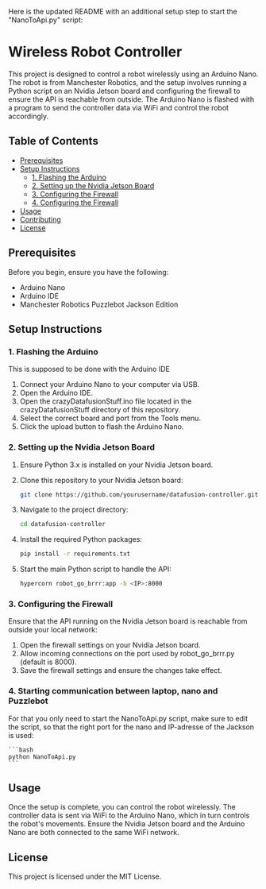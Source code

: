 Here is the updated README with an additional setup step to start the "NanoToApi.py" script:

# Wireless Robot Controller

This project is designed to control a robot wirelessly using an Arduino Nano. The robot is from Manchester Robotics, and the setup involves running a Python script on an Nvidia Jetson board and configuring the firewall to ensure the API is reachable from outside. The Arduino Nano is flashed with a program to send the controller data via WiFi and control the robot accordingly.

## Table of Contents

- [Prerequisites](#prerequisites)
- [Setup Instructions](#setup-instructions)
  - [1. Flashing the Arduino](#1-flashing-the-arduino)
  - [2. Setting up the Nvidia Jetson Board](#2-setting-up-the-nvidia-jetson-board)
  - [3. Configuring the Firewall](#3-configuring-the-firewall)
  - [4. Configuring the Firewall](#3-configuring-the-firewall)
- [Usage](#usage)
- [Contributing](#contributing)
- [License](#license)

## Prerequisites

Before you begin, ensure you have the following:

- Arduino Nano
- Arduino IDE
- Manchester Robotics Puzzlebot Jackson Edition

## Setup Instructions

### 1. Flashing the Arduino

This is supposed to be done with the Arduino IDE

1. Connect your Arduino Nano to your computer via USB.
2. Open the Arduino IDE.
3. Open the crazyDatafusionStuff.ino file located in the crazyDatafusionStuff directory of this repository.
4. Select the correct board and port from the Tools menu.
5. Click the upload button to flash the Arduino Nano.

### 2. Setting up the Nvidia Jetson Board

1. Ensure Python 3.x is installed on your Nvidia Jetson board.
2. Clone this repository to your Nvidia Jetson board:
    

    ```bash
    git clone https://github.com/yourusername/datafusion-controller.git
    ```

3. Navigate to the project directory:
    

    ```bash
    cd datafusion-controller
    ```

4. Install the required Python packages:
    

    ```bash
    pip install -r requirements.txt
    ```

5. Start the main Python script to handle the API:
    

    ```bash
    hypercorn robot_go_brrr:app -b <IP>:8000
    ```

### 3. Configuring the Firewall

Ensure that the API running on the Nvidia Jetson board is reachable from outside your local network:

1. Open the firewall settings on your Nvidia Jetson board.
2. Allow incoming connections on the port used by robot_go_brrr.py (default is 8000).
3. Save the firewall settings and ensure the changes take effect.

### 4. Starting communication between laptop, nano and Puzzlebot 

For that you only need to start the NanoToApi.py script, make sure to edit the script, so that the right port for the nano and IP-adresse of the Jackson is used:
    

    ```bash
    python NanoToApi.py
    ```


## Usage

Once the setup is complete, you can control the robot wirelessly. The controller data is sent via WiFi to the Arduino Nano, which in turn controls the robot's movements. Ensure the Nvidia Jetson board and the Arduino Nano are both connected to the same WiFi network.

## License

This project is licensed under the MIT License.